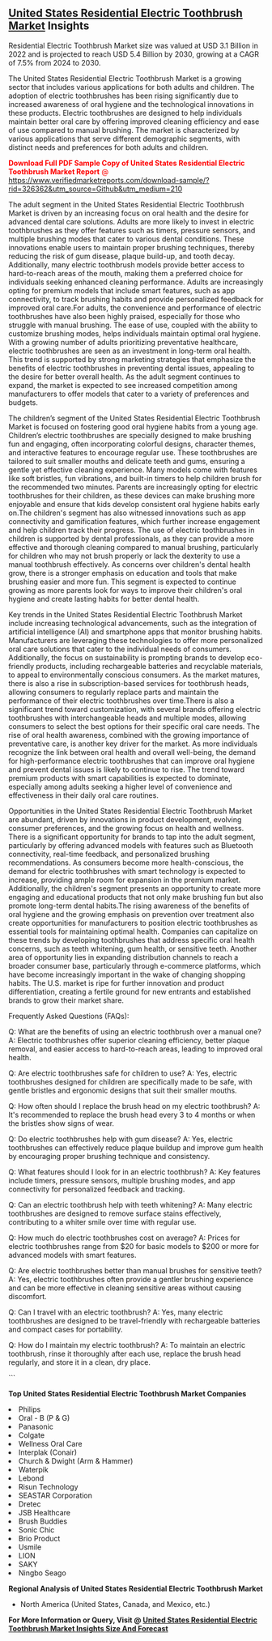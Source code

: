 <h2><a href="https://www.verifiedmarketreports.com/download-sample/?rid=326362&amp;utm_source=Github&amp;utm_medium=210" target="_blank">United States Residential Electric Toothbrush Market</a> Insights</h2><p>Residential Electric Toothbrush Market size was valued at USD 3.1 Billion in 2022 and is projected to reach USD 5.4 Billion by 2030, growing at a CAGR of 7.5% from 2024 to 2030.</p><p><p>The United States Residential Electric Toothbrush Market is a growing sector that includes various applications for both adults and children. The adoption of electric toothbrushes has been rising significantly due to increased awareness of oral hygiene and the technological innovations in these products. Electric toothbrushes are designed to help individuals maintain better oral care by offering improved cleaning efficiency and ease of use compared to manual brushing. The market is characterized by various applications that serve different demographic segments, with distinct needs and preferences for both adults and children. <p><span class=""><span style="color: #ff0000;"><strong>Download Full PDF Sample Copy of United States Residential Electric Toothbrush Market Report</strong> @ </span><a href="https://www.verifiedmarketreports.com/download-sample/?rid=326362&amp;utm_source=Github&amp;utm_medium=210" target="_blank">https://www.verifiedmarketreports.com/download-sample/?rid=326362&amp;utm_source=Github&amp;utm_medium=210</a></span></p></p><p>The adult segment in the United States Residential Electric Toothbrush Market is driven by an increasing focus on oral health and the desire for advanced dental care solutions. Adults are more likely to invest in electric toothbrushes as they offer features such as timers, pressure sensors, and multiple brushing modes that cater to various dental conditions. These innovations enable users to maintain proper brushing techniques, thereby reducing the risk of gum disease, plaque build-up, and tooth decay. Additionally, many electric toothbrush models provide better access to hard-to-reach areas of the mouth, making them a preferred choice for individuals seeking enhanced cleaning performance. Adults are increasingly opting for premium models that include smart features, such as app connectivity, to track brushing habits and provide personalized feedback for improved oral care.For adults, the convenience and performance of electric toothbrushes have also been highly praised, especially for those who struggle with manual brushing. The ease of use, coupled with the ability to customize brushing modes, helps individuals maintain optimal oral hygiene. With a growing number of adults prioritizing preventative healthcare, electric toothbrushes are seen as an investment in long-term oral health. This trend is supported by strong marketing strategies that emphasize the benefits of electric toothbrushes in preventing dental issues, appealing to the desire for better overall health. As the adult segment continues to expand, the market is expected to see increased competition among manufacturers to offer models that cater to a variety of preferences and budgets.<p>The children’s segment of the United States Residential Electric Toothbrush Market is focused on fostering good oral hygiene habits from a young age. Children’s electric toothbrushes are specially designed to make brushing fun and engaging, often incorporating colorful designs, character themes, and interactive features to encourage regular use. These toothbrushes are tailored to suit smaller mouths and delicate teeth and gums, ensuring a gentle yet effective cleaning experience. Many models come with features like soft bristles, fun vibrations, and built-in timers to help children brush for the recommended two minutes. Parents are increasingly opting for electric toothbrushes for their children, as these devices can make brushing more enjoyable and ensure that kids develop consistent oral hygiene habits early on.The children's segment has also witnessed innovations such as app connectivity and gamification features, which further increase engagement and help children track their progress. The use of electric toothbrushes in children is supported by dental professionals, as they can provide a more effective and thorough cleaning compared to manual brushing, particularly for children who may not brush properly or lack the dexterity to use a manual toothbrush effectively. As concerns over children's dental health grow, there is a stronger emphasis on education and tools that make brushing easier and more fun. This segment is expected to continue growing as more parents look for ways to improve their children's oral hygiene and create lasting habits for better dental health.<p>Key trends in the United States Residential Electric Toothbrush Market include increasing technological advancements, such as the integration of artificial intelligence (AI) and smartphone apps that monitor brushing habits. Manufacturers are leveraging these technologies to offer more personalized oral care solutions that cater to the individual needs of consumers. Additionally, the focus on sustainability is prompting brands to develop eco-friendly products, including rechargeable batteries and recyclable materials, to appeal to environmentally conscious consumers. As the market matures, there is also a rise in subscription-based services for toothbrush heads, allowing consumers to regularly replace parts and maintain the performance of their electric toothbrushes over time.There is also a significant trend toward customization, with several brands offering electric toothbrushes with interchangeable heads and multiple modes, allowing consumers to select the best options for their specific oral care needs. The rise of oral health awareness, combined with the growing importance of preventative care, is another key driver for the market. As more individuals recognize the link between oral health and overall well-being, the demand for high-performance electric toothbrushes that can improve oral hygiene and prevent dental issues is likely to continue to rise. The trend toward premium products with smart capabilities is expected to dominate, especially among adults seeking a higher level of convenience and effectiveness in their daily oral care routines.<p>Opportunities in the United States Residential Electric Toothbrush Market are abundant, driven by innovations in product development, evolving consumer preferences, and the growing focus on health and wellness. There is a significant opportunity for brands to tap into the adult segment, particularly by offering advanced models with features such as Bluetooth connectivity, real-time feedback, and personalized brushing recommendations. As consumers become more health-conscious, the demand for electric toothbrushes with smart technology is expected to increase, providing ample room for expansion in the premium market. Additionally, the children's segment presents an opportunity to create more engaging and educational products that not only make brushing fun but also promote long-term dental habits.The rising awareness of the benefits of oral hygiene and the growing emphasis on prevention over treatment also create opportunities for manufacturers to position electric toothbrushes as essential tools for maintaining optimal health. Companies can capitalize on these trends by developing toothbrushes that address specific oral health concerns, such as teeth whitening, gum health, or sensitive teeth. Another area of opportunity lies in expanding distribution channels to reach a broader consumer base, particularly through e-commerce platforms, which have become increasingly important in the wake of changing shopping habits. The U.S. market is ripe for further innovation and product differentiation, creating a fertile ground for new entrants and established brands to grow their market share.<p>Frequently Asked Questions (FAQs):</p><p>Q: What are the benefits of using an electric toothbrush over a manual one? A: Electric toothbrushes offer superior cleaning efficiency, better plaque removal, and easier access to hard-to-reach areas, leading to improved oral health.</p><p>Q: Are electric toothbrushes safe for children to use? A: Yes, electric toothbrushes designed for children are specifically made to be safe, with gentle bristles and ergonomic designs that suit their smaller mouths.</p><p>Q: How often should I replace the brush head on my electric toothbrush? A: It's recommended to replace the brush head every 3 to 4 months or when the bristles show signs of wear.</p><p>Q: Do electric toothbrushes help with gum disease? A: Yes, electric toothbrushes can effectively reduce plaque buildup and improve gum health by encouraging proper brushing technique and consistency.</p><p>Q: What features should I look for in an electric toothbrush? A: Key features include timers, pressure sensors, multiple brushing modes, and app connectivity for personalized feedback and tracking.</p><p>Q: Can an electric toothbrush help with teeth whitening? A: Many electric toothbrushes are designed to remove surface stains effectively, contributing to a whiter smile over time with regular use.</p><p>Q: How much do electric toothbrushes cost on average? A: Prices for electric toothbrushes range from $20 for basic models to $200 or more for advanced models with smart features.</p><p>Q: Are electric toothbrushes better than manual brushes for sensitive teeth? A: Yes, electric toothbrushes often provide a gentler brushing experience and can be more effective in cleaning sensitive areas without causing discomfort.</p><p>Q: Can I travel with an electric toothbrush? A: Yes, many electric toothbrushes are designed to be travel-friendly with rechargeable batteries and compact cases for portability.</p><p>Q: How do I maintain my electric toothbrush? A: To maintain an electric toothbrush, rinse it thoroughly after each use, replace the brush head regularly, and store it in a clean, dry place.</p>```</p><p><strong>Top United States Residential Electric Toothbrush Market Companies</strong></p><div data-test-id=""><p><li>Philips</li><li> Oral - B (P & G)</li><li> Panasonic</li><li> Colgate</li><li> Wellness Oral Care</li><li> Interplak (Conair)</li><li> Church & Dwight (Arm & Hammer)</li><li> Waterpik</li><li> Lebond</li><li> Risun Technology</li><li> SEASTAR Corporation</li><li> Dretec</li><li> JSB Healthcare</li><li> Brush Buddies</li><li> Sonic Chic</li><li> Brio Product</li><li> Usmile</li><li> LION</li><li> SAKY</li><li> Ningbo Seago</li></p><div><strong>Regional Analysis of&nbsp;United States Residential Electric Toothbrush Market</strong></div><ul><li dir="ltr"><p dir="ltr">North America&nbsp;(United States, Canada, and Mexico, etc.)</p></li></ul><p><strong>For More Information or Query, Visit @&nbsp;</strong><strong><a href="https://www.verifiedmarketreports.com/product/residential-electric-toothbrush-market/?utm_source=Github&amp;utm_medium=210" target="_blank">United States Residential Electric Toothbrush Market Insights Size And Forecast</a></strong></p></div>

